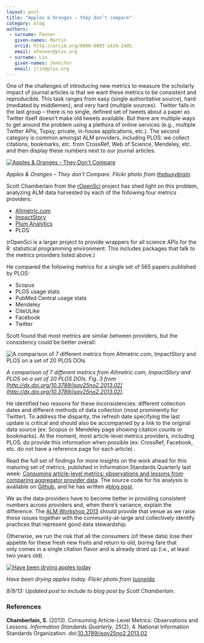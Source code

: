 ```yaml
---
layout: post
title: "Apples & Oranges – they don’t compare"
category: blog
authors:
 - surname: Fenner
   given-names: Martin
   orcid: http://orcid.org/0000-0003-1419-2405
   email: mfenner@plos.org
 - surname: Lin
   given-names: Jennifer
   email: jlin@plos.org
---
```


One of the challenges of introducing new metrics to measure the
scholarly impact of journal articles is that we want these metrics to be
consistent and reproducible. This task ranges from easy (single
authoritative source), hard (mediated by middlemen), and very hard
(multiple sources).  Twitter falls in the last group – there is no
single, defined set of tweets about a paper as Twitter itself doesn’t
make old tweets available. But there are multiple ways to get around the
problem using a plethora of online services (e.g., multiple Twitter
APIs, Topsy, private, in-house applications, etc.). The second category
is common amongst ALM providers, including PLOS: we collect citations,
bookmarks, etc. from CrossRef, Web of Science, Mendeley, etc. and then
display these numbers next to our journal articles.

[![Apples & Oranges - They Don't
Compare](http://farm3.staticflickr.com/2123/2492945625_e7f1c078b3.jpg)](http://www.flickr.com/photos/thebusybrain/2492945625/ "Apples & Oranges - They Don't Compare by TheBusyBrain, on Flickr")

*Apples & Oranges – They don’t Compare. Flickr photo from [thebusybrain](http://www.flickr.com/photos/thebusybrain/2492945625/).*

Scott Chamberlain from the [rOpenSci](http://ropensci.org) project has
shed light on this problem, analyzing ALM data harvested by each of the
following four metrics providers:

-   [Altmetric.com](http://www.altmetric.com)
-   [ImpactStory](http://impactstory.org)
-   [Plum Analytics](http://www.plumanalytics.com)
-   PLOS

(rOpenSci is a larger project to provide wrappers for all science APIs
for the R  statistical programming environment. This includes packages
that talk to the metrics providers listed above.)

He compared the following metrics for a single set of 565 papers
published by PLOS:

-   Scopus
-   PLOS usage stats
-   PubMed Central usage stats
-   Mendeley
-   CiteULike
-   Facebook
-   Twitter

Scott found that most metrics are similar between providers, but the
consistency could be better overall:

![A comparison of 7 different metrics from Altmetric.com, ImpactStory
and PLOS on a set of 20 PLOS DOIs](/images/chamberlain.png)

*A comparison of 7 different metrics from Altmetric.com, ImpactStory and
PLOS on a set of 20 PLOS DOIs. Fig. 3 from [http://dx.doi.org/10.3789/isqv25no2.2013.02](http://dx.doi.org/10.3789/isqv25no2.2013.02).*

He identified two reasons for these inconsistencies: different
collection dates and different methods of data collection (most
prominently for Twitter). To address the disparity, the refresh date
specifying the last update is critical and should also be accompanied by
a link to the original data source (ex: Scopus or Mendeley page showing
citation counts or bookmarks). At the moment, most article-level metrics
providers, including PLOS, do provide this information when possible
(ex: CrossRef, Facebook, etc. do not have a reference page for each
article) .

Read the full set of findings for more insights on the work ahead for
this maturing set of metrics, published in Information Standards
Quarterly last week: [Consuming article-level metrics: observations and
lessons from comparing aggregator provider
data](http://dx.doi.org/10.3789/isqv25no2.2013.02). The source code for
his analysis is available on
[Github](https://github.com/SChamberlain/isqaltms), and he has written
a[blog post](http://ropensci.org/blog/2013/08/01/altmetrics/).

We as the data providers have to become better in providing consistent
numbers across providers and, when there’s variance, explain the
difference. The [ALM Workshop
2013](http://article-level-metrics.plos.org/alm-workshop-2013/) should
provide that venue as we raise these issues together with the
community-at-large and collectively identify practices that represent
good data stewardship.

Otherwise, we run the risk that all the consumers (of these data) lose
their appetite for these fresh new fruits and return to old, boring fare
that only comes in a single citation flavor and is already dried up
(i.e., at least two years old).

[![Have been drying apples
today](http://farm4.staticflickr.com/3032/5747071185_2d46d1e08c.jpg)](http://www.flickr.com/photos/tusnelda/5747071185/ "Have been drying apples today by storebukkebruse, on Flickr")

*Have been drying apples today. Flickr photo from [tusnelda](http://www.flickr.com/photos/tusnelda/5747071185/).*

*8/9/13: Updated post to include to blog post by Scott Chamberlain.*

### References

**Chamberlain, S**. (2013). Consuming Article-Level Metrics:
Observations and Lessons. *Information Standards Quarterly*, 25(2), 4.
National Information Standards Organization.
doi:[10.3789/isqv25no2.2013.02](http://dx.doi.org/10.3789/isqv25no2.2013.02)